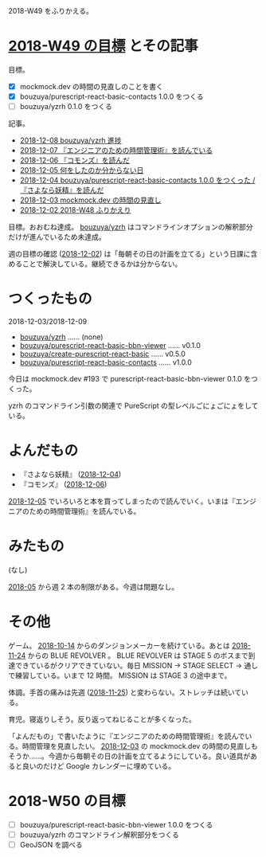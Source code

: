2018-W49 をふりかえる。

# [2018-W49 の目標][2018-12-02] とその記事

目標。

- [x] mockmock.dev の時間の見直しのことを書く
- [x] bouzuya/purescript-react-basic-contacts 1.0.0 をつくる
- [ ] bouzuya/yzrh 0.1.0 をつくる

記事。

- [2018-12-08 bouzuya/yzrh 進捗][2018-12-08]
- [2018-12-07 『エンジニアのための時間管理術』を読んでいる][2018-12-07]
- [2018-12-06 『コモンズ』を読んだ][2018-12-06]
- [2018-12-05 何をしたのか分からない日][2018-12-05]
- [2018-12-04 bouzuya/purescript-react-basic-contacts 1.0.0 をつくった / 『さよなら妖精』を読んだ][2018-12-04]
- [2018-12-03 mockmock.dev の時間の見直し][2018-12-03]
- [2018-12-02 2018-W48 ふりかえり][2018-12-02]

目標。おおむね達成。 [bouzuya/yzrh][] はコマンドラインオプションの解釈部分だけが進んでいるため未達成。

週の目標の確認 ([2018-12-02][]) は「毎朝その日の計画を立てる」という日課に含めることで解決している。継続できるかは分からない。

# つくったもの

2018-12-03/2018-12-09

- [bouzuya/yzrh][] …… (none)
- [bouzuya/purescript-react-basic-bbn-viewer][] …… v0.1.0
- [bouzuya/create-purescript-react-basic][] …… v0.5.0
- [bouzuya/purescript-react-basic-contacts][] …… v1.0.0

今日は mockmock.dev #193 で purescript-react-basic-bbn-viewer 0.1.0 をつくった。

yzrh のコマンドライン引数の関連で PureScript の型レベルごにょごにょをしている。

# よんだもの

- 『さよなら妖精』 ([2018-12-04][])
- 『コモンズ』 ([2018-12-06][])

[2018-12-05][] でいろいろと本を買ってしまったので読んでいく。いまは『エンジニアのための時間管理術』を読んでいる。

# みたもの

(なし)

[2018-05][2018-04-30] から週 2 本の制限がある。今週は問題なし。

# その他

ゲーム。 [2018-10-14][] からのダンジョンメーカーを続けている。あとは [2018-11-24][] からの BLUE REVOLVER 。 BLUE REVOLVER は STAGE 5 のボスまで到達できているがクリアできていない。毎日 MISSION → STAGE SELECT → 通しで練習している。いまで 12 時間。 MISSION は STAGE 3 の途中まで。

体調。手首の痛みは先週 ([2018-11-25][]) と変わらない。ストレッチは続いている。

育児。寝返りしそう。反り返ってねじることが多くなった。

「よんだもの」で書いたように『エンジニアのための時間管理術』を読んでいる。時間管理を見直したい。 [2018-12-03][] の mockmock.dev の時間の見直しもそうか……。今週から毎朝その日の計画を立てるようにしている。良い道具があると良いのだけど Google カレンダーに埋めている。

# 2018-W50 の目標

- [ ] bouzuya/purescript-react-basic-bbn-viewer 1.0.0 をつくる
- [ ] bouzuya/yzrh のコマンドライン解釈部分をつくる
- [ ] GeoJSON を調べる

[2018-04-30]: https://blog.bouzuya.net/2018/04/30/
[2018-10-14]: https://blog.bouzuya.net/2018/10/14/
[2018-11-24]: https://blog.bouzuya.net/2018/11/24/
[2018-11-25]: https://blog.bouzuya.net/2018/11/25/
[2018-12-02]: https://blog.bouzuya.net/2018/12/02/
[2018-12-03]: https://blog.bouzuya.net/2018/12/03/
[2018-12-04]: https://blog.bouzuya.net/2018/12/04/
[2018-12-05]: https://blog.bouzuya.net/2018/12/05/
[2018-12-06]: https://blog.bouzuya.net/2018/12/06/
[2018-12-07]: https://blog.bouzuya.net/2018/12/07/
[2018-12-08]: https://blog.bouzuya.net/2018/12/08/
[bouzuya/create-purescript-react-basic]: https://github.com/bouzuya/create-purescript-react-basic
[bouzuya/purescript-react-basic-bbn-viewer]: https://github.com/bouzuya/purescript-react-basic-bbn-viewer
[bouzuya/purescript-react-basic-contacts]: https://github.com/bouzuya/purescript-react-basic-contacts
[bouzuya/yzrh]: https://github.com/bouzuya/yzrh
